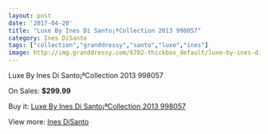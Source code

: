 ```yaml
---
layout: post
date: '2017-04-20'
title: "Luxe By Ines Di Santo¡ªCollection 2013 998057"
category: Ines DiSanto
tags: ["collection","granddressy","santo","luxe","ines"]
image: http://img.granddressy.com/6702-thickbox_default/luxe-by-ines-di-santocollection-2013-998057.jpg
---
```

Luxe By Ines Di Santo¡ªCollection 2013 998057

On Sales: **$299.99**
<a href="https://www.granddressy.com/en/ines-disanto/5994-luxe-by-ines-di-santocollection-2013-998057.html"><amp-img layout="responsive" width="600" height="600" src="//img.granddressy.com/6702-thickbox_default/luxe-by-ines-di-santocollection-2013-998057.jpg" alt="Luxe By Ines Di Santo¡ªCollection 2013 998057 0" /></a>

Buy it: [Luxe By Ines Di Santo¡ªCollection 2013 998057](https://www.granddressy.com/en/ines-disanto/5994-luxe-by-ines-di-santocollection-2013-998057.html "Luxe By Ines Di Santo¡ªCollection 2013 998057")

View more: [Ines DiSanto](https://www.granddressy.com/en/97-ines-disanto "Ines DiSanto")